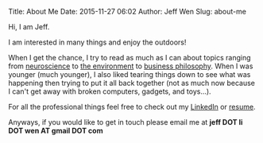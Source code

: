 Title: About Me
Date: 2015-11-27 06:02
Author: Jeff Wen
Slug: about-me

Hi, I am Jeff.

I am interested in many things and enjoy the outdoors!

When I get the chance, I try to read as much as I can about topics ranging from [neuroscience](http://www.normandoidge.com/?page_id=1259) to [the environment](http://repository.upenn.edu/mes_capstones/62/) to [business philosophy](https://www.patagonia.com/us/patagonia.go?assetid=2388). When I was younger (much younger), I also liked tearing things down to see what was happening then trying to put it all back together (not as much now because I can't get away with broken computers, gadgets, and toys...).

For all the professional things feel free to check out my [LinkedIn](https://www.linkedin.com/in/wenjeff) or [resume](/jeff_resume_2016.html).

Anyways, if you would like to get in touch please email me at **jeff DOT li DOT wen AT gmail DOT com**

